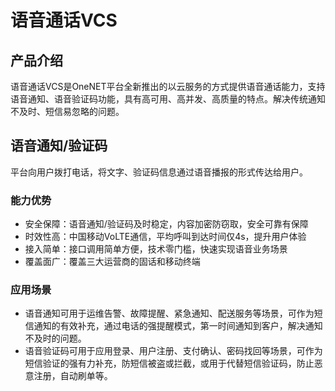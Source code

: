 # 语音通话VCS

## 产品介绍

语音通话VCS是OneNET平台全新推出的以云服务的方式提供语音通话能力，支持语音通知、语音验证码功能，具有高可用、高并发、高质量的特点。解决传统通知不及时、短信易忽略的问题。

## 语音通知/验证码

平台向用户拨打电话，将文字、验证码信息通过语音播报的形式传达给用户。

### 能力优势
- 安全保障：语音通知/验证码及时稳定，内容加密防窃取，安全可靠有保障
- 时效性高：中国移动VoLTE通信，平均呼叫到达时间仅4s，提升用户体验
- 接入简单：接口调用简单方便，技术零门槛，快速实现语音业务场景
- 覆盖面广：覆盖三大运营商的固话和移动终端

### 应用场景
- 语音通知可用于运维告警、故障提醒、紧急通知、配送服务等场景，可作为短信通知的有效补充，通过电话的强提醒模式，第一时间通知到客户，解决通知不及时的问题。
- 语音验证码可用于应用登录、用户注册、支付确认、密码找回等场景，可作为短信验证的强有力补充，防短信被盗或拦截，或用于代替短信验证码，防止恶意注册，自动刷单等。